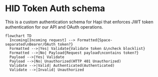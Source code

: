 # HID Token Auth schema

This is a custom authentication schema for Hapi that enforces JWT token authentication for our API and OAuth operations.

```mermaid
flowchart TD
  Incoming[Incoming request] --> Formatted{Space-separated\nBearer/OAuth token?}
  Formatted -->|Yes| Validate{Validate token &\ncheck blocklist}
  Formatted -->|No| Payload{Request payload\ncontains token?}
  Payload -->|Yes| Validate
  Payload -->|No| Unauthorized(HTTP 401 Unauthorized)
  Validate -->|Valid| Authenticated(Authenticated)
  Validate -->|Invalid| Unauthorized
```
